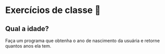 # Exercícios de classe 🌟

## Qual a idade?

Faça um programa que obtenha o ano de nascimento da usuária e retorne quantos anos ela tem.
